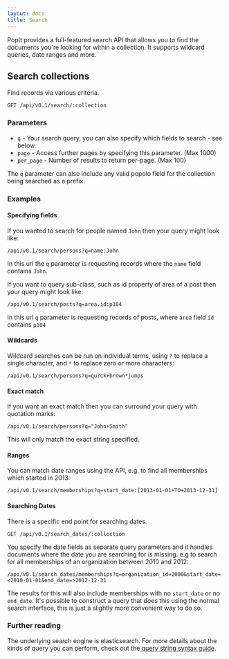 ```yaml
---
layout: docs
title: Search
---
```


PopIt provides a full-featured search API that allows you to find the documents you're looking for within a collection. It supports wildcard queries, date ranges and more.

## Search collections

Find records via various criteria.

    GET /api/v0.1/search/:collection

### Parameters

- `q` - Your search query, you can also specify which fields to search - see below.
- `page` - Access further pages by specifying this parameter. (Max 1000)
- `per_page` - Number of results to return per-page. (Max 100)

The `q` parameter can also include any valid popolo field for the collection being searched as a prefix.

### Examples

#### Specifying fields

If you wanted to search for people named `John` then your query might look like:

    /api/v0.1/search/persons?q=name:John

In this url the `q` parameter is requesting records where the `name` field contains `John`.

If you want to query sub-class, such as id property of area of a post then your query might look like:

    /api/v0.1/search/posts?q=area.id:p104
    
In this url `q` parameter is requesting records of posts, where `area` field `id` contains `p104`

#### Wildcards

Wildcard searches can be run on individual terms, using `?` to replace a single character, and `*` to replace zero or more characters:

    /api/v0.1/search/persons?q=qu?ck+brown*jumps

#### Exact match

If you want an exact match then you can surround your query with quotation marks:

    /api/v0.1/search/persons?q="John+Smith"

This will only match the exact string specified.

#### Ranges

You can match date ranges using the API, e.g. to find all memberships which started in 2013:

    /api/v0.1/search/memberships?q=start_date:[2013-01-01+TO+2013-12-31]

#### Searching Dates

There is a specific end point for searching dates.

    GET /api/v0.1/search_dates/:collection

You specify the date fields as separate query parameters and it handles documents where the date you are searching for is missing. e.g to search for all memberships of an organization between 2010 and 2012:

    /api/v0.1/search_dates/memberships?q=organization_id=2000&start_date=<2010-01-01&end_date=>2012-12-31

The results for this will also include memberships with no `start_date` or no `end_date`. It's possible to construct a query that does this using the normal search interface, this is just a slightly more convenient way to do so.


### Further reading

The underlying search engine is elasticsearch. For more details about the kinds of query you can perform, check out the [query string syntax guide](http://www.elasticsearch.org/guide/en/elasticsearch/reference/current/query-dsl-query-string-query.html#query-string-syntax).
